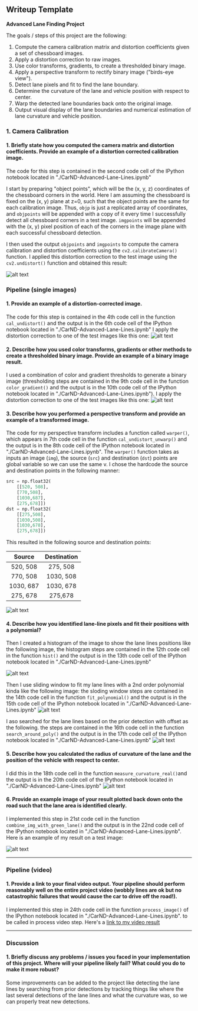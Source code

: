 ## Writeup Template

**Advanced Lane Finding Project**

The goals / steps of this project are the following:

1. Compute the camera calibration matrix and distortion coefficients given a set of chessboard images.
2. Apply a distortion correction to raw images.
3. Use color transforms, gradients, to create a thresholded binary image.
4. Apply a perspective transform to rectify binary image ("birds-eye view").
5. Detect lane pixels and fit to find the lane boundary.
6. Determine the curvature of the lane and vehicle position with respect to center.
7. Warp the detected lane boundaries back onto the original image.
8. Output visual display of the lane boundaries and numerical estimation of lane curvature and vehicle position.

[//]: # (Image References)

[image10]: ./output_images/undestorted_chessboard.png "Undistorted_chessboard"
[image1]: ./output_images/distorted_undistorted_chessboard_testImg.png "Undistorted"
[image2]: ./output_images/Undistorted_and_WarpedImage.png "Undistorted_and_WarpedImage"
[image3]: ./output_images/HLScolor_and_gradient_Image.png "HLScolor_and_gradient_Image"
[image4]: ./output_images/HLScolor_and_gradient_birdEye.png "HLScolor_and_gradient_birdEye"
[image5]: ./output_images/LaneLines_histogram_Image.png "LaneLines_histogram_Image"
[image6]: ./output_images/Sliding_Windows_Fit_PolynomialImg.png "Sliding_Windows_Fit_PolynomialImg"
[image7]: ./output_images/Lane_lines_with_offset.png "Lane_lines_with_offset"
[image8]: ./output_images/Measured_Curvature_in_meters.png.png "Measured_Curvature_in_meters.png"
[image9]: ./output_images/Draw_green_lane.png.png "Draw_green_lane.png"
[video1]: ./output_videos/project_video.mp4 "Video"


### 1. Camera Calibration

#### 1. Briefly state how you computed the camera matrix and distortion coefficients. Provide an example of a distortion corrected calibration image.

The code for this step is contained in the second code cell of the IPython notebook located in "./CarND-Advanced-Lane-Lines.ipynb" 

I start by preparing "object points", which will be the (x, y, z) coordinates of the chessboard corners in the world. Here I am assuming the chessboard is fixed on the (x, y) plane at z=0, such that the object points are the same for each calibration image.  Thus, `objp` is just a replicated array of coordinates, and `objpoints` will be appended with a copy of it every time I successfully detect all chessboard corners in a test image.  `imgpoints` will be appended with the (x, y) pixel position of each of the corners in the image plane with each successful chessboard detection.  

I then used the output `objpoints` and `imgpoints` to compute the camera calibration and distortion coefficients using the `cv2.calibrateCamera()` function.  I applied this distortion correction to the test image using the `cv2.undistort()` function and obtained this result: 

![alt text][image10]

### Pipeline (single images)

#### 1. Provide an example of a distortion-corrected image.

The code for this step is contained in the 4th code cell in the function `cal_undistort()` and the output is in the 6th code cell of the IPython notebook located in "./CarND-Advanced-Lane-Lines.ipynb"
I apply the distortion correction to one of the test images like this one:
![alt text][image1]

#### 2. Describe how you used color transforms, gradients or other methods to create a thresholded binary image.  Provide an example of a binary image result.

I used a combination of color and gradient thresholds to generate a binary image (thresholding steps are contained in the 9th code cell in the function `color_gradient()` and the output is in the 10th code cell of the IPython notebook located in "./CarND-Advanced-Lane-Lines.ipynb").
I apply the distortion correction to one of the test images like this one:
![alt text][image3]

#### 3. Describe how you performed a perspective transform and provide an example of a transformed image.

The code for my perspective transform includes a function called `warper()`, which appears in 7th code cell in the function `cal_undistort_unwarp()` and the output is in the 8th code cell of the IPython notebook located in "./CarND-Advanced-Lane-Lines.ipynb".  The `warper()` function takes as inputs an image (`img`), the source (`src`) and destination (`dst`) points are global variable so we can use the same v.  I chose the hardcode the source and destination points in the following manner:

```python
src = np.float32(
    [[520, 508], 
    [770,508],
    [1030,687],
    [275,678]])
dst = np.float32(
    [[275,508],
    [1030,508],
    [1030,678],
    [275,678]])
```

This resulted in the following source and destination points:

| Source         | Destination   | 
|:--------------:|:-------------:| 
| 520,  508      | 275,  508     | 
| 770,  508      | 1030, 508     |
| 1030, 687      | 1030, 678     |
| 275,  678      | 275,678       |

![alt text][image2]

#### 4. Describe how you identified lane-line pixels and fit their positions with a polynomial?

Then I created a histogram of the image to show the lane lines positions like the following image, the histogram steps are contained in the 12th code cell in the function `hist()` and the output is in the 13th code cell of the IPython notebook located in "./CarND-Advanced-Lane-Lines.ipynb" 


![alt text][image5]

Then I use sliding window to fit my lane lines with a 2nd order polynomial kinda like the following image:
the sloding window steps are contained in the 14th code cell in the function `fit_polynomial()` and the output is in the 15th code cell of the IPython notebook located in "./CarND-Advanced-Lane-Lines.ipynb"
![alt text][image6]

I aso searched for the lane lines based on the prior detection with offset as the following.
the steps are contained in the 16th code cell in the function `search_around_poly()` and the output is in the 17th code cell of the IPython notebook located in "./CarND-Advanced-Lane-Lines.ipynb"
![alt text][image7]

#### 5. Describe how you calculated the radius of curvature of the lane and the position of the vehicle with respect to center.

I did this in the 18th code cell in the function `measure_curvature_real()`and the output is in the 20th code cell of the IPython notebook located in "./CarND-Advanced-Lane-Lines.ipynb"
![alt text][image8]

#### 6. Provide an example image of your result plotted back down onto the road such that the lane area is identified clearly.

I implemented this step in 21st code cell in the function `combine_img_with_green_lane()` and the output is in the 22nd code cell of the IPython notebook located in "./CarND-Advanced-Lane-Lines.ipynb".  Here is an example of my result on a test image:

![alt text][image9]

---

### Pipeline (video)

#### 1. Provide a link to your final video output.  Your pipeline should perform reasonably well on the entire project video (wobbly lines are ok but no catastrophic failures that would cause the car to drive off the road!).

I implemented this step in 24th code cell in the function `process_image()` of the IPython notebook located in "./CarND-Advanced-Lane-Lines.ipynb". to be called in process video step.
Here's a [link to my video result](./project_video.mp4)

---

### Discussion

#### 1. Briefly discuss any problems / issues you faced in your implementation of this project.  Where will your pipeline likely fail?  What could you do to make it more robust?

Some improvements can be added to the project like detecting the lane lines by searching from prior detections by tracking things like where the last several detections of the lane lines and what the curvature was, so we can properly treat new detections.